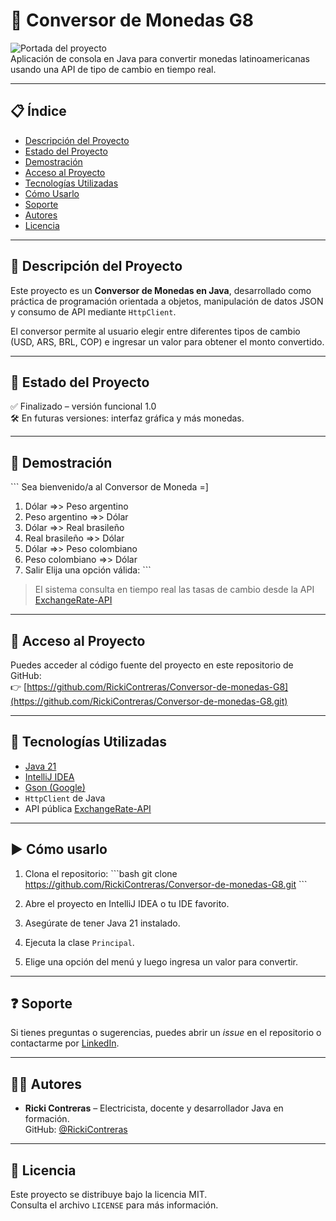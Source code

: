 
# 💱 Conversor de Monedas G8

![Portada del proyecto](https://img.shields.io/badge/Java-21-blue?style=for-the-badge&logo=java)  
Aplicación de consola en Java para convertir monedas latinoamericanas usando una API de tipo de cambio en tiempo real.

---

## 📋 Índice

- [Descripción del Proyecto](#descripcion-del-proyecto)
- [Estado del Proyecto](#estado-del-proyecto)
- [Demostración](#demostracion)
- [Acceso al Proyecto](#acceso-al-proyecto)
- [Tecnologías Utilizadas](#tecnologias-utilizadas)
- [Cómo Usarlo](#como-usarlo)
- [Soporte](#soporte)
- [Autores](#autores)
- [Licencia](#licencia)

---

## 📌 Descripción del Proyecto

Este proyecto es un **Conversor de Monedas en Java**, desarrollado como práctica de programación orientada a objetos, manipulación de datos JSON y consumo de API mediante `HttpClient`.

El conversor permite al usuario elegir entre diferentes tipos de cambio (USD, ARS, BRL, COP) e ingresar un valor para obtener el monto convertido.

---

## 🚧 Estado del Proyecto

✅ Finalizado – versión funcional 1.0  
🛠️ En futuras versiones: interfaz gráfica y más monedas.

---

## 🎥 Demostración

\`\`\`
Sea bienvenido/a al Conversor de Moneda =]
1) Dólar =>> Peso argentino
2) Peso argentino =>> Dólar
3) Dólar =>> Real brasileño
4) Real brasileño =>> Dólar
5) Dólar =>> Peso colombiano
6) Peso colombiano =>> Dólar
7) Salir
Elija una opción válida:
\`\`\`

> El sistema consulta en tiempo real las tasas de cambio desde la API [ExchangeRate-API](https://www.exchangerate-api.com/)

---

## 🔗 Acceso al Proyecto

Puedes acceder al código fuente del proyecto en este repositorio de GitHub:  
👉 [https://github.com/RickiContreras/Conversor-de-monedas-G8](https://github.com/RickiContreras/Conversor-de-monedas-G8.git)

---

## 🧰 Tecnologías Utilizadas

- [Java 21](https://www.oracle.com/java/technologies/javase/jdk21-archive-downloads.html)
- [IntelliJ IDEA](https://www.jetbrains.com/idea/)
- [Gson (Google)](https://github.com/google/gson)
- `HttpClient` de Java
- API pública [ExchangeRate-API](https://www.exchangerate-api.com/)

---

## ▶️ Cómo usarlo

1. Clona el repositorio:
\`\`\`bash
git clone https://github.com/RickiContreras/Conversor-de-monedas-G8.git
\`\`\`

2. Abre el proyecto en IntelliJ IDEA o tu IDE favorito.

3. Asegúrate de tener Java 21 instalado.

4. Ejecuta la clase `Principal`.

5. Elige una opción del menú y luego ingresa un valor para convertir.

---

## ❓ Soporte

Si tienes preguntas o sugerencias, puedes abrir un *issue* en el repositorio o contactarme por [LinkedIn](https://www.linkedin.com/in/enrique-oscar-contreras-ab6329b1/).

---

## 👨‍💻 Autores

- **Ricki Contreras** – Electricista, docente y desarrollador Java en formación.  
  GitHub: [@RickiContreras](https://github.com/RickiContreras)

---

## 📄 Licencia

Este proyecto se distribuye bajo la licencia MIT.  
Consulta el archivo `LICENSE` para más información.
